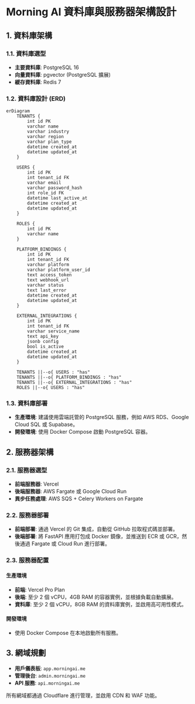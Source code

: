 # Morning AI 資料庫與服務器架構設計

## 1. 資料庫架構

### 1.1. 資料庫選型

- **主要資料庫**: PostgreSQL 16
- **向量資料庫**: pgvector (PostgreSQL 擴展)
- **緩存資料庫**: Redis 7

### 1.2. 資料庫設計 (ERD)

```mermaid
erDiagram
    TENANTS {
        int id PK
        varchar name
        varchar industry
        varchar region
        varchar plan_type
        datetime created_at
        datetime updated_at
    }

    USERS {
        int id PK
        int tenant_id FK
        varchar email
        varchar password_hash
        int role_id FK
        datetime last_active_at
        datetime created_at
        datetime updated_at
    }

    ROLES {
        int id PK
        varchar name
    }

    PLATFORM_BINDINGS {
        int id PK
        int tenant_id FK
        varchar platform
        varchar platform_user_id
        text access_token
        text webhook_url
        varchar status
        text last_error
        datetime created_at
        datetime updated_at
    }

    EXTERNAL_INTEGRATIONS {
        int id PK
        int tenant_id FK
        varchar service_name
        text api_key
        jsonb config
        bool is_active
        datetime created_at
        datetime updated_at
    }

    TENANTS ||--o{ USERS : "has"
    TENANTS ||--o{ PLATFORM_BINDINGS : "has"
    TENANTS ||--o{ EXTERNAL_INTEGRATIONS : "has"
    ROLES ||--o{ USERS : "has"
```

### 1.3. 資料庫部署

- **生產環境**: 建議使用雲端託管的 PostgreSQL 服務，例如 AWS RDS、Google Cloud SQL 或 Supabase。
- **開發環境**: 使用 Docker Compose 啟動 PostgreSQL 容器。

## 2. 服務器架構

### 2.1. 服務器選型

- **前端服務器**: Vercel
- **後端服務器**: AWS Fargate 或 Google Cloud Run
- **異步任務處理**: AWS SQS + Celery Workers on Fargate

### 2.2. 服務器部署

- **前端部署**: 通過 Vercel 的 Git 集成，自動從 GitHub 拉取程式碼並部署。
- **後端部署**: 將 FastAPI 應用打包成 Docker 鏡像，並推送到 ECR 或 GCR，然後通過 Fargate 或 Cloud Run 進行部署。

### 2.3. 服務器配置

#### 生產環境

- **前端**: Vercel Pro Plan
- **後端**: 至少 2 個 vCPU，4GB RAM 的容器實例，並根據負載自動擴展。
- **資料庫**: 至少 2 個 vCPU，8GB RAM 的資料庫實例，並啟用高可用性模式。

#### 開發環境

- 使用 Docker Compose 在本地啟動所有服務。

## 3. 網域規劃

- **用戶儀表板**: `app.morningai.me`
- **管理後台**: `admin.morningai.me`
- **API 服務**: `api.morningai.me`

所有網域都通過 Cloudflare 進行管理，並啟用 CDN 和 WAF 功能。


